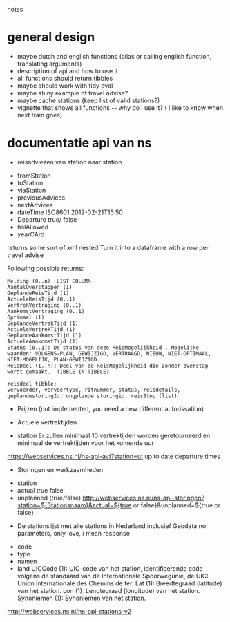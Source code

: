 notes

# general design

- maybe dutch and english functions (alias or calling english function, translating arguments)
- description of api and how to use it
- all functions should return tibbles
- maybe should work with tidy eval
- maybe shiny example of travel advise?
- maybe cache stations (keep list of valid stations?)
- vignette that shows all functions
-- why do i use it? ( I like to know when next train goes)




# documentatie api van ns

* reisadviezen van station naar station

- fromStation
- toStation
- viaStation
- previousAdvices
- nextAdvices
- dateTime ISO8601 2012-02-21T15:50
- Departure true/ false
- hslAllowed
- yearCArd

returns some sort of xml nested
Turn it into a dataframe with a row per travel advise

Following possible returns: 

    Melding (0..n)  LIST COLUMN
    AantalOverstappen (1) 
    GeplandeReisTijd (1)
    ActueleReisTijd (0..1)
    VertrekVertraging (0..1)
    AankomstVertraging (0..1)
    Optimaal (1)
    GeplandeVertrekTijd (1)
    ActueleVertrekTijd (1)
    GeplandeAankomstTijd (1)
    ActueleAankomstTijd (1)
    Status (0..1): De status van deze ReisMogelijkheid . Mogelijke waarden: VOLGENS-PLAN, GEWIJZIGD, VERTRAAGD, NIEUW, NIET-OPTIMAAL, NIET-MOGELIJK, PLAN-GEWIJZIGD.
    ReisDeel (1..n): Deel van de ReisMogelijkheid die zonder overstap wordt gemaakt.  TIBBLE IN TIBBLE?
    
    reisdeel tibble:
    vervoerder, vervoertype, ritnummer, status, reisdetails, geplandestoringId, ongplande storingid, reisStop (list)



* Prijzen (not implemented, you need a new different autorissation)

* Actuele vertrektijden

- station
Er zullen minimaal 10 vertrektijden worden geretourneerd en minimaal de vertrektijden voor het komende uur

https://webservices.ns.nl/ns-api-avt?station=ut
up to date departure times

* Storingen en werkzaamheden

- station
- actual true false
- unplanned (true/false)
http://webservices.ns.nl/ns-api-storingen?station=${Stationsnaam}&actual=${true or false}&unplanned=${true or false}

* De stationslijst met alle stations in Nederland inclusief Geodata
no parameters, only love, i mean response

- code
- type
- namen
- land
UICCode (1): UIC-code van het station, identificerende code volgens de standaard van de Internationale Spoorwegunie, de UIC: Union Internationale des Chemins de fer.
Lat (1): Breedtegraad (latitude) van het station.
Lon (1): Lengtegraad (longitude) van het station.
Synoniemen (1): Synoniemen van het station.

http://webservices.ns.nl/ns-api-stations-v2
